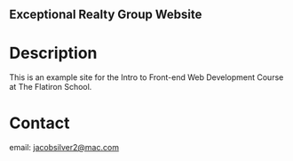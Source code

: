 Exceptional Realty Group Website
---

# Description

This is an example site for the Intro to Front-end Web Development Course at The Flatiron School.

# Contact

email: jacobsilver2@mac.com